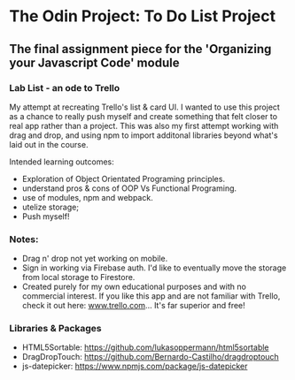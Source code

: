 # The Odin Project: To Do List Project 
## The final assignment piece for the 'Organizing your Javascript Code' module
  
### Lab List - an ode to Trello
My attempt at recreating Trello's list & card UI.
I wanted to use this project as a chance to really push myself and create something that felt closer to real app rather than a project. This was also my first attempt working with drag and drop, and using npm to import additonal libraries beyond what's laid out in the course.
  
  Intended learning outcomes: 
  - Exploration of Object Orientated Programing principles.
  - understand pros & cons of OOP Vs Functional Programing.
  - use of modules, npm and webpack.
  - utelize storage;
  - Push myself! 


### Notes:
- Drag n' drop not yet working on mobile.
- Sign in working via Firebase auth. I'd like to eventually move the storage from local storage to Firestore.
- Created purely for my own educational purposes and with no commercial interest. If you like this app and are not familiar with Trello, check it out here: www.trello.com... It's far superior and free!

### Libraries & Packages
- HTML5Sortable: https://github.com/lukasoppermann/html5sortable
- DragDropTouch: https://github.com/Bernardo-Castilho/dragdroptouch
- js-datepicker: https://www.npmjs.com/package/js-datepicker